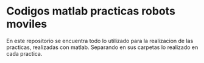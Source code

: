 # Codigos matlab practicas robots moviles
En este repositorio se encuentra todo lo utilizado para la realizacion de las practicas, realizadas con matlab. Separando en sus carpetas lo realizado en cada practica.

